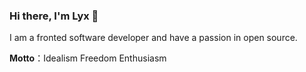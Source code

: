 ### Hi there, I'm Lyx 👋

I am a fronted software developer and have a passion in open source.

**Motto**：Idealism Freedom Enthusiasm
